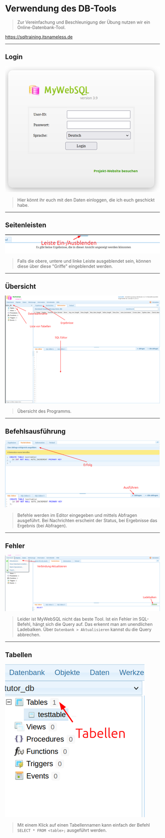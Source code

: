 # Verwendung des DB-Tools

> Zur Vereinfachung und Beschleunigung der Übung nutzen wir ein Online-Datenbank-Tool.

https://sqltraining.itsnameless.de

---

## Login

![dblogin](assets/dblogin.png)

> Hier könnt ihr euch mit den Daten einloggen, die ich euch geschickt habe.

---

## Seitenleisten

![dbhandles](assets/dbhandles.png)

> Falls die obere, untere und linke Leiste ausgeblendet sein, können diese über diese "Griffe" eingeblendet werden.

---

## Übersicht

![dboverview](assets/dboverview.png)

> Übersicht des Programms.

---

## Befehlsausführung

![dbexecute](assets/dbexecute.png)

> Befehle werden im Editor eingegeben und mittels Abfragen ausgeführt. Bei Nachrichten erscheint der Status, bei Ergebnisse das Ergebnis (bei Abfragen).

---

## Fehler

![dberror](assets/dberror.png)

> Leider ist MyWebSQL nicht das beste Tool. Ist ein Fehler im SQL-Befehl, hängt sich die Query auf. Das erkennt man am unendlichen Ladebalken. Über `Datenbank > Aktualisieren` kannst du die Query abbrechen.

---

## Tabellen

![dbtables](assets/dbtables.png)

> Mit einem Klick auf einen Tabellennamen kann einfach der Befehl `SELECT * FROM <table>;` ausgeführt werden.
